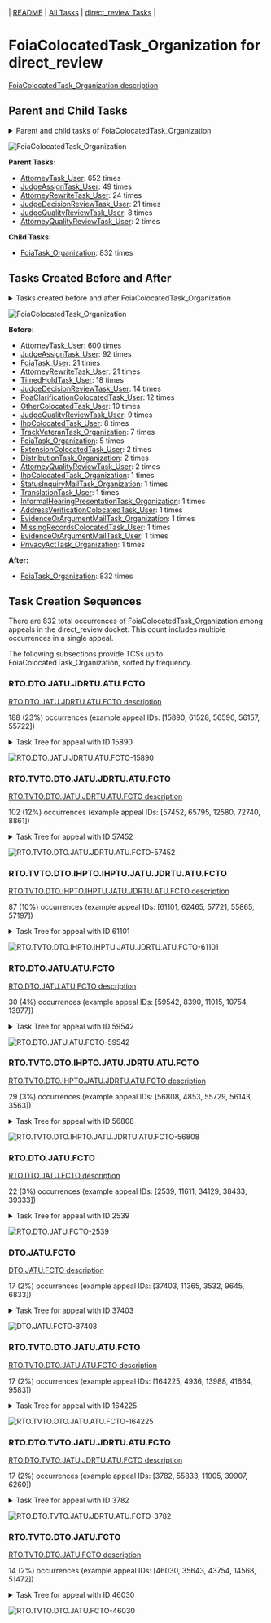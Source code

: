 <!-- DO NOT EDIT THIS FILE.  This file is autogenerated. -->
| [README](../README.md) | [All Tasks](../alltasks.md) | [direct_review Tasks](tasklist.md) |

# FoiaColocatedTask_Organization for direct_review

[FoiaColocatedTask_Organization description](../descr/FoiaColocatedTask_Organization.md)

## Parent and Child Tasks

<details><summary markdown='span'>Parent and child tasks of FoiaColocatedTask_Organization
</summary>

```
digraph G {
rankdir=LR;
node [shape=box]
"FoiaColocatedTask_Organization" -> "FoiaTask_Organization" [label=832]
"AttorneyTask_User" -> "FoiaColocatedTask_Organization" [label=652]
"JudgeAssignTask_User" -> "FoiaColocatedTask_Organization" [label=49]
"AttorneyRewriteTask_User" -> "FoiaColocatedTask_Organization" [label=24]
"JudgeDecisionReviewTask_User" -> "FoiaColocatedTask_Organization" [label=21]
"JudgeQualityReviewTask_User" -> "FoiaColocatedTask_Organization" [label=8]
"AttorneyQualityReviewTask_User" -> "FoiaColocatedTask_Organization" [label=2]
}
```
</details>

![FoiaColocatedTask_Organization](dot/FoiaColocatedTask_Organization-parentchild.dot.png)

**Parent Tasks:**

   * [AttorneyTask_User](AttorneyTask_User.md): 652 times
   * [JudgeAssignTask_User](JudgeAssignTask_User.md): 49 times
   * [AttorneyRewriteTask_User](AttorneyRewriteTask_User.md): 24 times
   * [JudgeDecisionReviewTask_User](JudgeDecisionReviewTask_User.md): 21 times
   * [JudgeQualityReviewTask_User](JudgeQualityReviewTask_User.md): 8 times
   * [AttorneyQualityReviewTask_User](AttorneyQualityReviewTask_User.md): 2 times

**Child Tasks:**

   * [FoiaTask_Organization](FoiaTask_Organization.md): 832 times

## Tasks Created Before and After

<details><summary markdown='span'>Tasks created before and after FoiaColocatedTask_Organization</summary>

```
digraph G {
rankdir=LR;

"FoiaColocatedTask_Organization" -> "FoiaTask_Organization" [label=832]
"AttorneyTask_User" -> "FoiaColocatedTask_Organization" [label=600]
"JudgeAssignTask_User" -> "FoiaColocatedTask_Organization" [label=92]
"FoiaTask_User" -> "FoiaColocatedTask_Organization" [label=21]
"AttorneyRewriteTask_User" -> "FoiaColocatedTask_Organization" [label=21]
"TimedHoldTask_User" -> "FoiaColocatedTask_Organization" [label=18]
"JudgeDecisionReviewTask_User" -> "FoiaColocatedTask_Organization" [label=14]
"PoaClarificationColocatedTask_User" -> "FoiaColocatedTask_Organization" [label=12]
"OtherColocatedTask_User" -> "FoiaColocatedTask_Organization" [label=10]
"JudgeQualityReviewTask_User" -> "FoiaColocatedTask_Organization" [label=9]
"IhpColocatedTask_User" -> "FoiaColocatedTask_Organization" [label=8]
"TrackVeteranTask_Organization" -> "FoiaColocatedTask_Organization" [label=7]
"FoiaTask_Organization" -> "FoiaColocatedTask_Organization" [label=5]
"ExtensionColocatedTask_User" -> "FoiaColocatedTask_Organization" [label=2]
"DistributionTask_Organization" -> "FoiaColocatedTask_Organization" [label=2]
"AttorneyQualityReviewTask_User" -> "FoiaColocatedTask_Organization" [label=2]
"TranslationTask_User" -> "FoiaColocatedTask_Organization" [label=1]
"StatusInquiryMailTask_Organization" -> "FoiaColocatedTask_Organization" [label=1]
"PrivacyActTask_Organization" -> "FoiaColocatedTask_Organization" [label=1]
"MissingRecordsColocatedTask_User" -> "FoiaColocatedTask_Organization" [label=1]
"InformalHearingPresentationTask_Organization" -> "FoiaColocatedTask_Organization" [label=1]
"IhpColocatedTask_Organization" -> "FoiaColocatedTask_Organization" [label=1]
"EvidenceOrArgumentMailTask_User" -> "FoiaColocatedTask_Organization" [label=1]
"EvidenceOrArgumentMailTask_Organization" -> "FoiaColocatedTask_Organization" [label=1]
"AddressVerificationColocatedTask_User" -> "FoiaColocatedTask_Organization" [label=1]
}
```
</details>

![FoiaColocatedTask_Organization](dot/FoiaColocatedTask_Organization.dot.png)

**Before:**

   * [AttorneyTask_User](AttorneyTask_User.md): 600 times
   * [JudgeAssignTask_User](JudgeAssignTask_User.md): 92 times
   * [FoiaTask_User](FoiaTask_User.md): 21 times
   * [AttorneyRewriteTask_User](AttorneyRewriteTask_User.md): 21 times
   * [TimedHoldTask_User](TimedHoldTask_User.md): 18 times
   * [JudgeDecisionReviewTask_User](JudgeDecisionReviewTask_User.md): 14 times
   * [PoaClarificationColocatedTask_User](PoaClarificationColocatedTask_User.md): 12 times
   * [OtherColocatedTask_User](OtherColocatedTask_User.md): 10 times
   * [JudgeQualityReviewTask_User](JudgeQualityReviewTask_User.md): 9 times
   * [IhpColocatedTask_User](IhpColocatedTask_User.md): 8 times
   * [TrackVeteranTask_Organization](TrackVeteranTask_Organization.md): 7 times
   * [FoiaTask_Organization](FoiaTask_Organization.md): 5 times
   * [ExtensionColocatedTask_User](ExtensionColocatedTask_User.md): 2 times
   * [DistributionTask_Organization](DistributionTask_Organization.md): 2 times
   * [AttorneyQualityReviewTask_User](AttorneyQualityReviewTask_User.md): 2 times
   * [IhpColocatedTask_Organization](IhpColocatedTask_Organization.md): 1 times
   * [StatusInquiryMailTask_Organization](StatusInquiryMailTask_Organization.md): 1 times
   * [TranslationTask_User](TranslationTask_User.md): 1 times
   * [InformalHearingPresentationTask_Organization](InformalHearingPresentationTask_Organization.md): 1 times
   * [AddressVerificationColocatedTask_User](AddressVerificationColocatedTask_User.md): 1 times
   * [EvidenceOrArgumentMailTask_Organization](EvidenceOrArgumentMailTask_Organization.md): 1 times
   * [MissingRecordsColocatedTask_User](MissingRecordsColocatedTask_User.md): 1 times
   * [EvidenceOrArgumentMailTask_User](EvidenceOrArgumentMailTask_User.md): 1 times
   * [PrivacyActTask_Organization](PrivacyActTask_Organization.md): 1 times

**After:**

   * [FoiaTask_Organization](FoiaTask_Organization.md): 832 times

## Task Creation Sequences

There are 832 total occurrences of FoiaColocatedTask_Organization among appeals in the direct_review docket.  This count includes multiple occurrences in a single appeal.

The following subsections provide TCSs up to FoiaColocatedTask_Organization, sorted by frequency.

### RTO.DTO.JATU.JDRTU.ATU.FCTO

[RTO.DTO.JATU.JDRTU.ATU.FCTO description](../descr/RTO.DTO.JATU.JDRTU.ATU.FCTO.md)

188 (23%) occurrences (example appeal IDs: [15890, 61528, 56590, 56157, 55722])

<details><summary markdown='span'>Task Tree for appeal with ID 15890</summary>

```
@startuml
skinparam {
  ObjectBorderColor #555
  ObjectBorderThickness 0
  ObjectFontStyle bold
  ObjectFontSize 14
  ObjectAttributeFontColor #333
  ObjectAttributeFontSize 12
}
  object 0.RootTask #8dd3c7 {
Organization
}
  object 1.TrackVeteranTask #bebada {
Organization
}
  object 2.DistributionTask #ffffb3 {
Organization
}
  object 3.InformalHearingPresentationTask #fdb462 {
Organization
}
  object 4.JudgeAssignTask #ccebc5 {
User
}
  object 5.JudgeDecisionReviewTask #d9d9d9 {
User
}
  object 6.AttorneyTask #bc80bd {
User
}
  object 7.FoiaColocatedTask #fccde5 {
Organization  <back:white>    </back>
}
  object 8.FoiaTask #fb8072 {
Organization
}
  object 9.BvaDispatchTask #b3de69 {
Organization
}
  object 10.BvaDispatchTask #b3de69 {
User
}
0.RootTask -- 1.TrackVeteranTask
0.RootTask -- 2.DistributionTask
2.DistributionTask -- 3.InformalHearingPresentationTask
0.RootTask -- 4.JudgeAssignTask
0.RootTask -- 5.JudgeDecisionReviewTask
5.JudgeDecisionReviewTask -- 6.AttorneyTask
6.AttorneyTask -- 7.FoiaColocatedTask
7.FoiaColocatedTask -- 8.FoiaTask
0.RootTask -- 9.BvaDispatchTask
9.BvaDispatchTask -- 10.BvaDispatchTask
@enduml
```
</details>

![RTO.DTO.JATU.JDRTU.ATU.FCTO-15890](uml/RTO.DTO.JATU.JDRTU.ATU.FCTO-15890.png)

### RTO.TVTO.DTO.JATU.JDRTU.ATU.FCTO

[RTO.TVTO.DTO.JATU.JDRTU.ATU.FCTO description](../descr/RTO.TVTO.DTO.JATU.JDRTU.ATU.FCTO.md)

102 (12%) occurrences (example appeal IDs: [57452, 65795, 12580, 72740, 8861])

<details><summary markdown='span'>Task Tree for appeal with ID 57452</summary>

```
@startuml
skinparam {
  ObjectBorderColor #555
  ObjectBorderThickness 0
  ObjectFontStyle bold
  ObjectFontSize 14
  ObjectAttributeFontColor #333
  ObjectAttributeFontSize 12
}
  object 0.RootTask #8dd3c7 {
Organization
}
  object 1.TrackVeteranTask #bebada {
Organization
}
  object 2.DistributionTask #ffffb3 {
Organization
}
  object 3.JudgeAssignTask #ccebc5 {
User
}
  object 4.JudgeDecisionReviewTask #d9d9d9 {
User
}
  object 5.AttorneyTask #bc80bd {
User
}
  object 6.FoiaColocatedTask #fccde5 {
Organization  <back:white>    </back>
}
  object 7.FoiaTask #fb8072 {
Organization
}
  object 8.FoiaTask #fb8072 {
User
}
  object 9.FoiaTask #fb8072 {
User
}
0.RootTask -- 1.TrackVeteranTask
0.RootTask -- 2.DistributionTask
0.RootTask -- 3.JudgeAssignTask
0.RootTask -- 4.JudgeDecisionReviewTask
4.JudgeDecisionReviewTask -- 5.AttorneyTask
5.AttorneyTask -- 6.FoiaColocatedTask
6.FoiaColocatedTask -- 7.FoiaTask
7.FoiaTask -- 8.FoiaTask
7.FoiaTask -- 9.FoiaTask
@enduml
```
</details>

![RTO.TVTO.DTO.JATU.JDRTU.ATU.FCTO-57452](uml/RTO.TVTO.DTO.JATU.JDRTU.ATU.FCTO-57452.png)

### RTO.TVTO.DTO.IHPTO.IHPTU.JATU.JDRTU.ATU.FCTO

[RTO.TVTO.DTO.IHPTO.IHPTU.JATU.JDRTU.ATU.FCTO description](../descr/RTO.TVTO.DTO.IHPTO.IHPTU.JATU.JDRTU.ATU.FCTO.md)

87 (10%) occurrences (example appeal IDs: [61101, 62465, 57721, 55865, 57197])

<details><summary markdown='span'>Task Tree for appeal with ID 61101</summary>

```
@startuml
skinparam {
  ObjectBorderColor #555
  ObjectBorderThickness 0
  ObjectFontStyle bold
  ObjectFontSize 14
  ObjectAttributeFontColor #333
  ObjectAttributeFontSize 12
}
  object 0.RootTask #8dd3c7 {
Organization
}
  object 1.TrackVeteranTask #bebada {
Organization
}
  object 2.DistributionTask #ffffb3 {
Organization
}
  object 3.InformalHearingPresentationTask #fdb462 {
Organization
}
  object 4.InformalHearingPresentationTask #fdb462 {
User
}
  object 5.JudgeAssignTask #ccebc5 {
User
}
  object 6.JudgeDecisionReviewTask #d9d9d9 {
User
}
  object 7.AttorneyTask #bc80bd {
User
}
  object 8.FoiaColocatedTask #fccde5 {
Organization  <back:white>    </back>
}
  object 9.FoiaTask #fb8072 {
Organization
}
  object 10.FoiaRequestMailTask #bebada {
Organization
}
  object 11.FoiaRequestMailTask #bebada {
Organization
}
  object 12.FoiaTask #fb8072 {
User
}
  object 13.FoiaTask #fb8072 {
User
}
  object 14.BvaDispatchTask #b3de69 {
Organization
}
  object 15.BvaDispatchTask #b3de69 {
User
}
0.RootTask -- 1.TrackVeteranTask
0.RootTask -- 2.DistributionTask
2.DistributionTask -- 3.InformalHearingPresentationTask
3.InformalHearingPresentationTask -- 4.InformalHearingPresentationTask
0.RootTask -- 5.JudgeAssignTask
0.RootTask -- 6.JudgeDecisionReviewTask
6.JudgeDecisionReviewTask -- 7.AttorneyTask
7.AttorneyTask -- 8.FoiaColocatedTask
8.FoiaColocatedTask -- 9.FoiaTask
0.RootTask -- 10.FoiaRequestMailTask
10.FoiaRequestMailTask -- 11.FoiaRequestMailTask
9.FoiaTask -- 12.FoiaTask
9.FoiaTask -- 13.FoiaTask
0.RootTask -- 14.BvaDispatchTask
14.BvaDispatchTask -- 15.BvaDispatchTask
@enduml
```
</details>

![RTO.TVTO.DTO.IHPTO.IHPTU.JATU.JDRTU.ATU.FCTO-61101](uml/RTO.TVTO.DTO.IHPTO.IHPTU.JATU.JDRTU.ATU.FCTO-61101.png)

### RTO.DTO.JATU.ATU.FCTO

[RTO.DTO.JATU.ATU.FCTO description](../descr/RTO.DTO.JATU.ATU.FCTO.md)

30 (4%) occurrences (example appeal IDs: [59542, 8390, 11015, 10754, 13977])

<details><summary markdown='span'>Task Tree for appeal with ID 59542</summary>

```
@startuml
skinparam {
  ObjectBorderColor #555
  ObjectBorderThickness 0
  ObjectFontStyle bold
  ObjectFontSize 14
  ObjectAttributeFontColor #333
  ObjectAttributeFontSize 12
}
  object 0.RootTask #8dd3c7 {
Organization
}
  object 1.DistributionTask #ffffb3 {
Organization
}
  object 2.JudgeAssignTask #ccebc5 {
User
}
  object 3.JudgeDecisionReviewTask #d9d9d9 {
User
}
  object 4.AttorneyTask #bc80bd {
User
}
  object 5.FoiaColocatedTask #fccde5 {
Organization  <back:white>    </back>
}
  object 6.FoiaTask #fb8072 {
Organization
}
  object 7.FoiaTask #fb8072 {
User
}
  object 8.JudgeAssignTask #ccebc5 {
User
}
0.RootTask -- 1.DistributionTask
0.RootTask -- 2.JudgeAssignTask
0.RootTask -- 3.JudgeDecisionReviewTask
8.JudgeAssignTask -- 4.AttorneyTask
4.AttorneyTask -- 5.FoiaColocatedTask
5.FoiaColocatedTask -- 6.FoiaTask
6.FoiaTask -- 7.FoiaTask
0.RootTask -- 8.JudgeAssignTask
@enduml
```
</details>

![RTO.DTO.JATU.ATU.FCTO-59542](uml/RTO.DTO.JATU.ATU.FCTO-59542.png)

### RTO.TVTO.DTO.IHPTO.JATU.JDRTU.ATU.FCTO

[RTO.TVTO.DTO.IHPTO.JATU.JDRTU.ATU.FCTO description](../descr/RTO.TVTO.DTO.IHPTO.JATU.JDRTU.ATU.FCTO.md)

29 (3%) occurrences (example appeal IDs: [56808, 4853, 55729, 56143, 3563])

<details><summary markdown='span'>Task Tree for appeal with ID 56808</summary>

```
@startuml
skinparam {
  ObjectBorderColor #555
  ObjectBorderThickness 0
  ObjectFontStyle bold
  ObjectFontSize 14
  ObjectAttributeFontColor #333
  ObjectAttributeFontSize 12
}
  object 0.RootTask #8dd3c7 {
Organization
}
  object 1.TrackVeteranTask #bebada {
Organization
}
  object 2.DistributionTask #ffffb3 {
Organization
}
  object 3.InformalHearingPresentationTask #fdb462 {
Organization
}
  object 4.JudgeAssignTask #ccebc5 {
User
}
  object 5.JudgeDecisionReviewTask #d9d9d9 {
User
}
  object 6.AttorneyTask #bc80bd {
User
}
  object 7.FoiaColocatedTask #fccde5 {
Organization  <back:white>    </back>
}
  object 8.FoiaTask #fb8072 {
Organization
}
  object 9.FoiaTask #fb8072 {
User
}
0.RootTask -- 1.TrackVeteranTask
0.RootTask -- 2.DistributionTask
2.DistributionTask -- 3.InformalHearingPresentationTask
0.RootTask -- 4.JudgeAssignTask
0.RootTask -- 5.JudgeDecisionReviewTask
5.JudgeDecisionReviewTask -- 6.AttorneyTask
6.AttorneyTask -- 7.FoiaColocatedTask
7.FoiaColocatedTask -- 8.FoiaTask
8.FoiaTask -- 9.FoiaTask
@enduml
```
</details>

![RTO.TVTO.DTO.IHPTO.JATU.JDRTU.ATU.FCTO-56808](uml/RTO.TVTO.DTO.IHPTO.JATU.JDRTU.ATU.FCTO-56808.png)

### RTO.DTO.JATU.FCTO

[RTO.DTO.JATU.FCTO description](../descr/RTO.DTO.JATU.FCTO.md)

22 (3%) occurrences (example appeal IDs: [2539, 11611, 34129, 38433, 39333])

<details><summary markdown='span'>Task Tree for appeal with ID 2539</summary>

```
@startuml
skinparam {
  ObjectBorderColor #555
  ObjectBorderThickness 0
  ObjectFontStyle bold
  ObjectFontSize 14
  ObjectAttributeFontColor #333
  ObjectAttributeFontSize 12
}
  object 0.RootTask #8dd3c7 {
Organization
}
  object 1.DistributionTask #ffffb3 {
Organization
}
  object 2.JudgeAssignTask #ccebc5 {
User
}
  object 3.JudgeDecisionReviewTask #d9d9d9 {
User
}
  object 4.AttorneyTask #bc80bd {
User
}
  object 5.PreRoutingFoiaColocatedTask #8dd3c7 {
Organization
}
  object 6.PreRoutingFoiaColocatedTask #8dd3c7 {
User
}
  object 7.PrivacyActTask #ccebc5 {
Organization
}
  object 8.PrivacyActTask #ccebc5 {
User
}
  object 9.TimedHoldTask #fccde5 {
User
}
  object 10.PrivacyActTask #ccebc5 {
Organization
}
  object 11.FoiaColocatedTask #fccde5 {
Organization  <back:white>    </back>
}
  object 12.FoiaTask #fb8072 {
Organization
}
  object 13.FoiaTask #fb8072 {
User
}
  object 14.FoiaTask #fb8072 {
User
}
  object 15.JudgeAssignTask #ccebc5 {
User
}
  object 16.JudgeAssignTask #ccebc5 {
User
}
  object 17.JudgeDecisionReviewTask #d9d9d9 {
User
}
  object 18.AttorneyTask #bc80bd {
User
}
  object 19.AttorneyRewriteTask #b3de69 {
User
}
  object 20.BvaDispatchTask #b3de69 {
Organization
}
  object 21.BvaDispatchTask #b3de69 {
User
}
0.RootTask -- 1.DistributionTask
0.RootTask -- 2.JudgeAssignTask
0.RootTask -- 3.JudgeDecisionReviewTask
3.JudgeDecisionReviewTask -- 4.AttorneyTask
4.AttorneyTask -- 5.PreRoutingFoiaColocatedTask
5.PreRoutingFoiaColocatedTask -- 6.PreRoutingFoiaColocatedTask
6.PreRoutingFoiaColocatedTask -- 7.PrivacyActTask
7.PrivacyActTask -- 8.PrivacyActTask
8.PrivacyActTask -- 9.TimedHoldTask
6.PreRoutingFoiaColocatedTask -- 10.PrivacyActTask
4.AttorneyTask -- 11.FoiaColocatedTask
11.FoiaColocatedTask -- 12.FoiaTask
12.FoiaTask -- 13.FoiaTask
12.FoiaTask -- 14.FoiaTask
0.RootTask -- 15.JudgeAssignTask
0.RootTask -- 16.JudgeAssignTask
0.RootTask -- 17.JudgeDecisionReviewTask
17.JudgeDecisionReviewTask -- 18.AttorneyTask
17.JudgeDecisionReviewTask -- 19.AttorneyRewriteTask
0.RootTask -- 20.BvaDispatchTask
20.BvaDispatchTask -- 21.BvaDispatchTask
@enduml
```
</details>

![RTO.DTO.JATU.FCTO-2539](uml/RTO.DTO.JATU.FCTO-2539.png)

### DTO.JATU.FCTO

[DTO.JATU.FCTO description](../descr/DTO.JATU.FCTO.md)

17 (2%) occurrences (example appeal IDs: [37403, 11365, 3532, 9645, 6833])

<details><summary markdown='span'>Task Tree for appeal with ID 37403</summary>

```
@startuml
skinparam {
  ObjectBorderColor #555
  ObjectBorderThickness 0
  ObjectFontStyle bold
  ObjectFontSize 14
  ObjectAttributeFontColor #333
  ObjectAttributeFontSize 12
}
  object 0.RootTask #8dd3c7 {
Organization
}
  object 1.DistributionTask #ffffb3 {
Organization
}
  object 2.JudgeAssignTask #ccebc5 {
User
}
  object 3.JudgeDecisionReviewTask #d9d9d9 {
User
}
  object 4.AttorneyTask #bc80bd {
User
}
  object 5.FoiaColocatedTask #fccde5 {
Organization  <back:white>    </back>
}
  object 6.FoiaTask #fb8072 {
Organization
}
  object 7.FoiaTask #fb8072 {
User
}
0.RootTask -- 1.DistributionTask
0.RootTask -- 2.JudgeAssignTask
0.RootTask -- 3.JudgeDecisionReviewTask
3.JudgeDecisionReviewTask -- 4.AttorneyTask
4.AttorneyTask -- 5.FoiaColocatedTask
5.FoiaColocatedTask -- 6.FoiaTask
6.FoiaTask -- 7.FoiaTask
@enduml
```
</details>

![DTO.JATU.FCTO-37403](uml/DTO.JATU.FCTO-37403.png)

### RTO.TVTO.DTO.JATU.ATU.FCTO

[RTO.TVTO.DTO.JATU.ATU.FCTO description](../descr/RTO.TVTO.DTO.JATU.ATU.FCTO.md)

17 (2%) occurrences (example appeal IDs: [164225, 4936, 13988, 41664, 9583])

<details><summary markdown='span'>Task Tree for appeal with ID 164225</summary>

```
@startuml
skinparam {
  ObjectBorderColor #555
  ObjectBorderThickness 0
  ObjectFontStyle bold
  ObjectFontSize 14
  ObjectAttributeFontColor #333
  ObjectAttributeFontSize 12
}
  object 0.RootTask #8dd3c7 {
Organization
}
  object 1.TrackVeteranTask #bebada {
Organization
}
  object 2.DistributionTask #ffffb3 {
Organization
}
  object 3.JudgeAssignTask #ccebc5 {
User
}
  object 4.JudgeDecisionReviewTask #d9d9d9 {
User
}
  object 5.AttorneyTask #bc80bd {
User
}
  object 6.FoiaColocatedTask #fccde5 {
Organization  <back:white>    </back>
}
  object 7.FoiaTask #fb8072 {
Organization
}
  object 8.FoiaTask #fb8072 {
User
}
  object 9.EvidenceOrArgumentMailTask #ffffb3 {
Organization
}
  object 10.JudgeDecisionReviewTask #d9d9d9 {
User
}
  object 11.JudgeDecisionReviewTask #d9d9d9 {
User
}
  object 12.BvaDispatchTask #b3de69 {
Organization
}
  object 13.BvaDispatchTask #b3de69 {
User
}
0.RootTask -- 1.TrackVeteranTask
0.RootTask -- 2.DistributionTask
0.RootTask -- 3.JudgeAssignTask
0.RootTask -- 4.JudgeDecisionReviewTask
11.JudgeDecisionReviewTask -- 5.AttorneyTask
5.AttorneyTask -- 6.FoiaColocatedTask
6.FoiaColocatedTask -- 7.FoiaTask
7.FoiaTask -- 8.FoiaTask
0.RootTask -- 9.EvidenceOrArgumentMailTask
0.RootTask -- 10.JudgeDecisionReviewTask
0.RootTask -- 11.JudgeDecisionReviewTask
0.RootTask -- 12.BvaDispatchTask
12.BvaDispatchTask -- 13.BvaDispatchTask
@enduml
```
</details>

![RTO.TVTO.DTO.JATU.ATU.FCTO-164225](uml/RTO.TVTO.DTO.JATU.ATU.FCTO-164225.png)

### RTO.DTO.TVTO.JATU.JDRTU.ATU.FCTO

[RTO.DTO.TVTO.JATU.JDRTU.ATU.FCTO description](../descr/RTO.DTO.TVTO.JATU.JDRTU.ATU.FCTO.md)

17 (2%) occurrences (example appeal IDs: [3782, 55833, 11905, 39907, 6260])

<details><summary markdown='span'>Task Tree for appeal with ID 3782</summary>

```
@startuml
skinparam {
  ObjectBorderColor #555
  ObjectBorderThickness 0
  ObjectFontStyle bold
  ObjectFontSize 14
  ObjectAttributeFontColor #333
  ObjectAttributeFontSize 12
}
  object 0.RootTask #8dd3c7 {
Organization
}
  object 1.DistributionTask #ffffb3 {
Organization
}
  object 2.TrackVeteranTask #bebada {
Organization
}
  object 3.JudgeAssignTask #ccebc5 {
User
}
  object 4.JudgeDecisionReviewTask #d9d9d9 {
User
}
  object 5.AttorneyTask #bc80bd {
User
}
  object 6.FoiaColocatedTask #fccde5 {
Organization  <back:white>    </back>
}
  object 7.FoiaTask #fb8072 {
Organization
}
  object 8.FoiaTask #fb8072 {
User
}
  object 9.BvaDispatchTask #b3de69 {
Organization
}
  object 10.BvaDispatchTask #b3de69 {
User
}
0.RootTask -- 1.DistributionTask
0.RootTask -- 2.TrackVeteranTask
0.RootTask -- 3.JudgeAssignTask
0.RootTask -- 4.JudgeDecisionReviewTask
4.JudgeDecisionReviewTask -- 5.AttorneyTask
5.AttorneyTask -- 6.FoiaColocatedTask
6.FoiaColocatedTask -- 7.FoiaTask
7.FoiaTask -- 8.FoiaTask
0.RootTask -- 9.BvaDispatchTask
9.BvaDispatchTask -- 10.BvaDispatchTask
@enduml
```
</details>

![RTO.DTO.TVTO.JATU.JDRTU.ATU.FCTO-3782](uml/RTO.DTO.TVTO.JATU.JDRTU.ATU.FCTO-3782.png)

### RTO.TVTO.DTO.JATU.FCTO

[RTO.TVTO.DTO.JATU.FCTO description](../descr/RTO.TVTO.DTO.JATU.FCTO.md)

14 (2%) occurrences (example appeal IDs: [46030, 35643, 43754, 14568, 51472])

<details><summary markdown='span'>Task Tree for appeal with ID 46030</summary>

```
@startuml
skinparam {
  ObjectBorderColor #555
  ObjectBorderThickness 0
  ObjectFontStyle bold
  ObjectFontSize 14
  ObjectAttributeFontColor #333
  ObjectAttributeFontSize 12
}
  object 0.RootTask #8dd3c7 {
Organization
}
  object 1.TrackVeteranTask #bebada {
Organization
}
  object 2.DistributionTask #ffffb3 {
Organization
}
  object 3.JudgeAssignTask #ccebc5 {
User
}
  object 4.JudgeDecisionReviewTask #d9d9d9 {
User
}
  object 5.AttorneyTask #bc80bd {
User
}
  object 6.FoiaColocatedTask #fccde5 {
Organization  <back:white>    </back>
}
  object 7.FoiaTask #fb8072 {
Organization
}
  object 8.FoiaTask #fb8072 {
User
}
  object 9.JudgeAssignTask #ccebc5 {
User
}
0.RootTask -- 1.TrackVeteranTask
0.RootTask -- 2.DistributionTask
0.RootTask -- 3.JudgeAssignTask
0.RootTask -- 4.JudgeDecisionReviewTask
4.JudgeDecisionReviewTask -- 5.AttorneyTask
9.JudgeAssignTask -- 6.FoiaColocatedTask
6.FoiaColocatedTask -- 7.FoiaTask
7.FoiaTask -- 8.FoiaTask
0.RootTask -- 9.JudgeAssignTask
@enduml
```
</details>

![RTO.TVTO.DTO.JATU.FCTO-46030](uml/RTO.TVTO.DTO.JATU.FCTO-46030.png)

